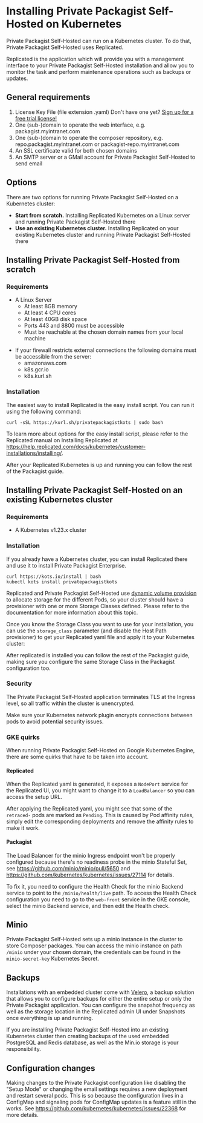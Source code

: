 # Installing Private Packagist Self-Hosted on Kubernetes

Private Packagist Self-Hosted can run on a Kubernetes cluster. To do that, Private Packagist Self-Hosted uses Replicated.

Replicated is the application which will provide you with a management interface to your Private Packagist Self-Hosted installation and allow you to monitor the task and perform maintenance operations such as backups or updates.

## General requirements

1. License Key File (file extension .yaml) Don't have one yet? [Sign up for a free trial license!](https://packagist.com/self-hosted)
2. One (sub-)domain to operate the web interface, e.g. packagist.myintranet.com
3. One (sub-)domain to operate the composer repository, e.g. repo.packagist.myintranet.com or packagist-repo.myintranet.com
4. An SSL certificate valid for both chosen domains
5. An SMTP server or a GMail account for Private Packagist Self-Hosted to send email

## Options

There are two options for running Private Packagist Self-Hosted on a Kubernetes cluster:

* **Start from scratch.** Installing Replicated Kubernetes on a Linux server and running Private Packagist Self-Hosted there
* **Use an existing Kubernetes cluster.** Installing Replicated on your existing Kubernetes cluster and running Private Packagist Self-Hosted there

## Installing Private Packagist Self-Hosted from scratch

### Requirements

<!-- See https://kurl.sh/docs/install-with-kurl/system-requirements -->
* A Linux Server
  * At least 8GB memory
  * At least 4 CPU cores
  * At least 40GB disk space
  * Ports 443 and 8800 must be accessible
  * Must be reachable at the chosen domain names from your local machine

<!-- See https://kurl.sh/docs/install-with-kurl/system-requirements#networking-requirements -->
* If your firewall restricts external connections the following domains must be accessible from the server:
  * amazonaws.com
  * k8s.gcr.io
  * k8s.kurl.sh

### Installation

The easiest way to install Replicated is the easy install script. You can run it using the following command:

```
curl -sSL https://kurl.sh/privatepackagistkots | sudo bash
```

To learn more about options for the easy install script, please refer to the Replicated manual on Installing Replicated at https://help.replicated.com/docs/kubernetes/customer-installations/installing/.

After your Replicated Kubernetes is up and running you can follow the rest of the Packagist guide.

## Installing Private Packagist Self-Hosted on an existing Kubernetes cluster

### Requirements

* A Kubernetes v1.23.x cluster

### Installation

If you already have a Kubernetes cluster, you can install Replicated there and use it to install Private Packagist Enterprise.

```
curl https://kots.io/install | bash
kubectl kots install privatepackagistkots
```

Replicated and Private Packagist Self-Hosted use [dynamic volume provision](https://kubernetes.io/docs/concepts/storage/dynamic-provisioning/) to allocate storage for the different Pods, so your cluster should have a provisioner with one or more Storage Classes defined.
Please refer to the documentation for more information about this topic.

Once you know the Storage Class you want to use for your installation, you can use the `storage_class` parameter (and disable the Host Path provisioner) to get your Replicated yaml file and apply it to your Kubernetes cluster:

After replicated is installed you can follow the rest of the Packagist guide, making sure you configure the same Storage Class in the Packagist configuration too.

### Security

The Private Packagist Self-Hosted application terminates TLS at the Ingress level, so all traffic within the cluster is unencrypted.

Make sure your Kubernetes network plugin encrypts connections between pods to avoid potential security issues.

### GKE quirks

When running Private Packagist Self-Hosted on Google Kubernetes Engine, there are some quirks that have to be taken into account.

#### Replicated

When the Replicated yaml is generated, it exposes a `NodePort` service for the Replicated UI, you might want to change it to a `LoadBalancer` so you can access the setup URL.

After applying the Replicated yaml, you might see that some of the `retraced-` pods are marked as `Pending`. This is caused by Pod affinity rules, simply edit the corresponding deployments and remove the affinity rules to make it work.

#### Packagist

The Load Balancer for the minio Ingress endpoint won't be properly configured because there's no readiness probe in the minio Stateful Set, see https://github.com/minio/minio/pull/5650 and https://github.com/kubernetes/kubernetes/issues/27114 for details.

To fix it, you need to configure the Health Check for the minio Backend service to point to the `/minio/health/live` path. To access the Health Check configuration you need to go to the `web-front` service in the GKE console, select the minio Backend service, and then edit the Health check.

## Minio

Private Packagist Self-Hosted sets up a minio instance in the cluster to store Composer packages. You can access the minio instance on path `/minio` under your chosen domain, the credentials can be found in the `minio-secret-key` Kubernetes Secret.

## Backups

Installations with an embedded cluster come with [Velero](https://velero.io/), a backup solution that allows you to configure
backups for either the entire setup or only the Private Packagist application. You can configure the snapshot frequency
as well as the storage location in the Replicated admin UI under Snapshots once everything is up and running.

If you are installing Private Packagist Self-Hosted into an existing Kubernetes cluster then creating backups of the
used embedded PostgreSQL and Redis database, as well as the Min.io storage is your responsibility.

## Configuration changes

Making changes to the Private Packagist configuration like disabling the "Setup Mode" or changing the email settings requires
a new deployment and restart several pods. This is so because the configuration lives in a ConfigMap and signaling pods
for ConfigMap updates is a feature still in the works. See https://github.com/kubernetes/kubernetes/issues/22368 for more details.
